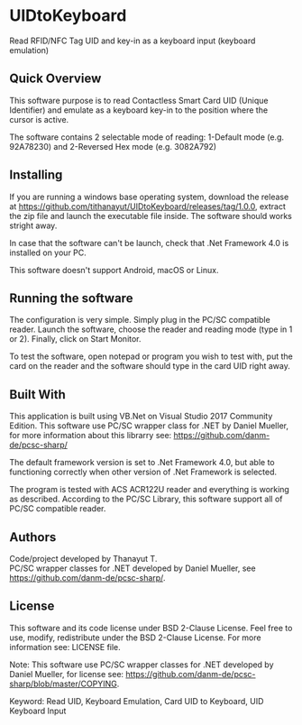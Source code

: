 # UIDtoKeyboard
Read RFID/NFC Tag UID and key-in as a keyboard input (keyboard emulation)

## Quick Overview
This software purpose is to read Contactless Smart Card UID (Unique Identifier) and emulate as a keyboard key-in to the position where the cursor is active.

The software contains 2 selectable mode of reading:
1-Default mode (e.g. 92A78230) and 
2-Reversed Hex mode (e.g. 3082A792)

## Installing
If you are running a windows base operating system, download the release at https://github.com/tithanayut/UIDtoKeyboard/releases/tag/1.0.0, extract the zip file and launch the executable file inside. The software should works stright away.

In case that the software can't be launch, check that .Net Framework 4.0 is installed on your PC.

This software doesn't support Android, macOS or Linux.

## Running the software
The configuration is very simple. Simply plug in the PC/SC compatible reader. Launch the software, choose the reader and reading mode (type in 1 or 2). Finally, click on Start Monitor.

To test the software, open notepad or program you wish to test with, put the card on the reader and the software should type in the card UID right away. 

## Built With
This application is built using VB.Net on Visual Studio 2017 Community Edition. This software use PC/SC wrapper class for .NET by Daniel Mueller, for more information about this librarry see: https://github.com/danm-de/pcsc-sharp/

The default framework version is set to .Net Framework 4.0, but able to functioning correctly when other version of .Net Framework is selected.

The program is tested with ACS ACR122U reader and everything is working as described.
According to the PC/SC Library, this software support all of PC/SC compatible reader.

## Authors
Code/project developed by Thanayut T.<br>
PC/SC wrapper classes for .NET developed by Daniel Mueller, see https://github.com/danm-de/pcsc-sharp/.

## License
This software and its code license under BSD 2-Clause License. Feel free to use, modify, redistribute under the BSD 2-Clause License. For more information see: LICENSE file.

Note: This software use PC/SC wrapper classes for .NET developed by Daniel Mueller, for license see: https://github.com/danm-de/pcsc-sharp/blob/master/COPYING.


Keyword: Read UID, Keyboard Emulation, Card UID to Keyboard, UID Keyboard Input
